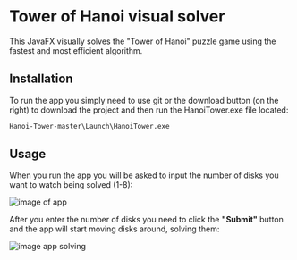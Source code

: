 # Tower of Hanoi visual solver

This JavaFX visually solves the "Tower of Hanoi" puzzle game using the fastest and most efficient algorithm.

## Installation

To run the app you simply need to use git or the download button (on the right) to download the project and then run the HanoiTower.exe file located:

```bash
Hanoi-Tower-master\Launch\HanoiTower.exe
```

## Usage

When you run the app you will be asked to input the number of disks you want to watch being solved (1-8):

![image of app](https://scontent.fsof9-1.fna.fbcdn.net/v/t1.15752-9/118985651_629849534384626_4226854413863268636_n.png?_nc_cat=104&_nc_sid=b96e70&_nc_ohc=Msz6SBeQxDoAX9i0ki8&_nc_ht=scontent.fsof9-1.fna&oh=3fa09b8be8c24357c8419ffd40ade00d&oe=5F7CE00D)

After you enter the number of disks you need to click the **"Submit"** button and the app will start moving disks around, solving them:

![image app solving](https://s8.gifyu.com/images/Tower-of-Hanoi-solver.gif)




